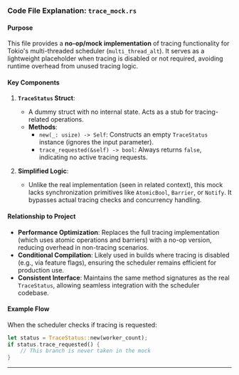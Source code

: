 ### Code File Explanation: `trace_mock.rs`

#### Purpose
This file provides a **no-op/mock implementation** of tracing functionality for Tokio's multi-threaded scheduler (`multi_thread_alt`). It serves as a lightweight placeholder when tracing is disabled or not required, avoiding runtime overhead from unused tracing logic.

#### Key Components
1. **`TraceStatus` Struct**:
   - A dummy struct with no internal state. Acts as a stub for tracing-related operations.
   - **Methods**:
     - `new(_: usize) -> Self`: Constructs an empty `TraceStatus` instance (ignores the input parameter).
     - `trace_requested(&self) -> bool`: Always returns `false`, indicating no active tracing requests.

2. **Simplified Logic**:
   - Unlike the real implementation (seen in related context), this mock lacks synchronization primitives like `AtomicBool`, `Barrier`, or `Notify`. It bypasses actual tracing checks and concurrency handling.

#### Relationship to Project
- **Performance Optimization**: Replaces the full tracing implementation (which uses atomic operations and barriers) with a no-op version, reducing overhead in non-tracing scenarios.
- **Conditional Compilation**: Likely used in builds where tracing is disabled (e.g., via feature flags), ensuring the scheduler remains efficient for production use.
- **Consistent Interface**: Maintains the same method signatures as the real `TraceStatus`, allowing seamless integration with the scheduler codebase.

#### Example Flow
When the scheduler checks if tracing is requested:
```rust
let status = TraceStatus::new(worker_count);
if status.trace_requested() { 
    // This branch is never taken in the mock
}
```

---

